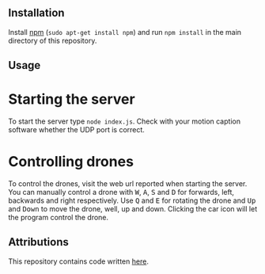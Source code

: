 Installation
------------
Install [npm](https://www.npmjs.com/) (`sudo apt-get install npm`) and run
`npm install` in the main directory of this repository.


Usage
-----

Starting the server
===================
To start the server type `node index.js`. Check with your motion caption software
whether the UDP port is correct.

Controlling drones
==================
To control the drones, visit the web url reported when starting the server. You
can manually control a drone with <kbd>W</kbd>, <kbd>A</kbd>, <kbd>S</kbd> and
<kbd>D</kbd> for forwards, left, backwards and right respectively. Use <kbd>Q</kbd>
and <kbd>E</kbd> for rotating the drone and <kbd>Up</kbd> and <kbd>Down</kbd>
to move the drone, well, up and down. Clicking the car icon will let the
program control the drone.


Attributions
------------
This repository contains code written [here](https://bitbucket.org/TimLeunissen/dn-droneshow).
